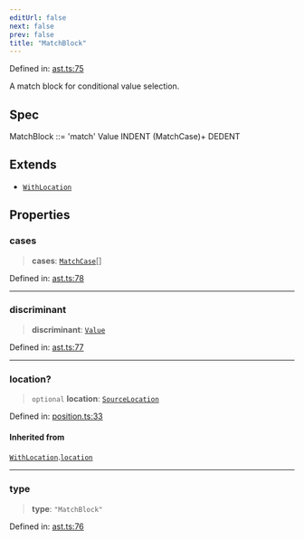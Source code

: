 ```yaml
---
editUrl: false
next: false
prev: false
title: "MatchBlock"
---
```


Defined in: [ast.ts:75](https://github.com/rcs-agents/rcs-lang/blob/87d9b510946a70cf66b4d271e76c67f8499b8d1d/packages/ast/src/ast.ts#L75)

A match block for conditional value selection.

## Spec

MatchBlock ::= 'match' Value INDENT (MatchCase)+ DEDENT

## Extends

- [`WithLocation`](/api/ast/interfaces/withlocation/)

## Properties

### cases

> **cases**: [`MatchCase`](/api/ast/interfaces/matchcase/)[]

Defined in: [ast.ts:78](https://github.com/rcs-agents/rcs-lang/blob/87d9b510946a70cf66b4d271e76c67f8499b8d1d/packages/ast/src/ast.ts#L78)

***

### discriminant

> **discriminant**: [`Value`](/api/ast/type-aliases/value/)

Defined in: [ast.ts:77](https://github.com/rcs-agents/rcs-lang/blob/87d9b510946a70cf66b4d271e76c67f8499b8d1d/packages/ast/src/ast.ts#L77)

***

### location?

> `optional` **location**: [`SourceLocation`](/api/ast/interfaces/sourcelocation/)

Defined in: [position.ts:33](https://github.com/rcs-agents/rcs-lang/blob/87d9b510946a70cf66b4d271e76c67f8499b8d1d/packages/ast/src/position.ts#L33)

#### Inherited from

[`WithLocation`](/api/ast/interfaces/withlocation/).[`location`](/api/ast/interfaces/withlocation/#location)

***

### type

> **type**: `"MatchBlock"`

Defined in: [ast.ts:76](https://github.com/rcs-agents/rcs-lang/blob/87d9b510946a70cf66b4d271e76c67f8499b8d1d/packages/ast/src/ast.ts#L76)
